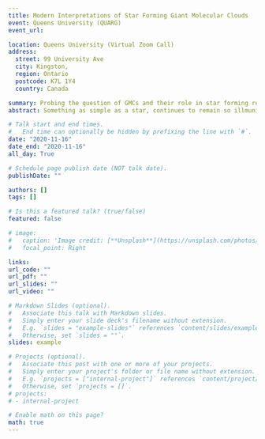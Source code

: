 ```yaml
---
title: Modern Interpretations of Star Forming Giant Molecular Clouds
event: Queens University (QUARG)
event_url: 

location: Queens University (Virtual Zoom Call)
address:
  street: 99 University Ave
  city: Kingston,
  region: Ontario
  postcode: K7L 1Y4
  country: Canada

summary: Probing the question of GMCs and their role in star forming regions.
abstract: Something as simple as a star, continues to remain so illmuniatingly difficult to comprehend. Perhaps the role of giant molecular clouds could help physicists decipher this age old mystery.

# Talk start and end times.
#   End time can optionally be hidden by prefixing the line with `#`.
date: "2020-11-16"
date_end: "2020-11-16"
all_day: True

# Schedule page publish date (NOT talk date).
publishDate: ""

authors: []
tags: []

# Is this a featured talk? (true/false)
featured: false

# image:
#   caption: 'Image credit: [**Unsplash**](https://unsplash.com/photos/bzdhc5b3Bxs)'
#   focal_point: Right

links:
url_code: ""
url_pdf: ""
url_slides: ""
url_video: ""

# Markdown Slides (optional).
#   Associate this talk with Markdown slides.
#   Simply enter your slide deck's filename without extension.
#   E.g. `slides = "example-slides"` references `content/slides/example-slides.md`.
#   Otherwise, set `slides = ""`.
slides: example

# Projects (optional).
#   Associate this post with one or more of your projects.
#   Simply enter your project's folder or file name without extension.
#   E.g. `projects = ["internal-project"]` references `content/project/deep-learning/index.md`.
#   Otherwise, set `projects = []`.
# projects:
# - internal-project

# Enable math on this page?
math: true
---
```


